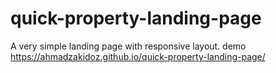 # quick-property-landing-page
A very simple landing page with responsive layout. demo https://ahmadzakidoz.github.io/quick-property-landing-page/
